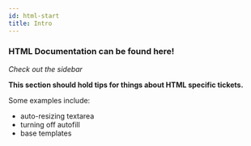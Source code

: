 ```yaml
---
id: html-start
title: Intro
---
```


### HTML Documentation can be found here!
_Check out the sidebar_

**This section should hold tips for things about HTML specific tickets.**

Some examples include:
- auto-resizing textarea
- turning off autofill
- base templates